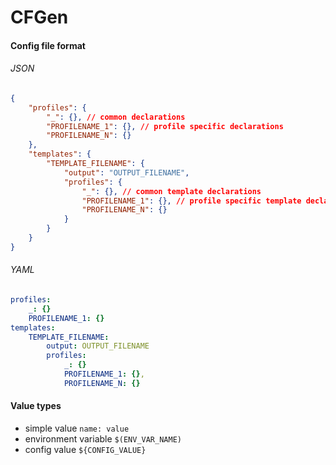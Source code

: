 CFGen
=====

#### Config file format

###### JSON

```json
{
    "profiles": {
        "_": {}, // common declarations
        "PROFILENAME_1": {}, // profile specific declarations
        "PROFILENAME_N": {}
    },
    "templates": {
        "TEMPLATE_FILENAME": {
            "output": "OUTPUT_FILENAME",
            "profiles": {
                "_": {}, // common template declarations
                "PROFILENAME_1": {}, // profile specific template declarations
                "PROFILENAME_N": {}
            }
        }
    }
}
```

###### YAML

```yaml
profiles:
    _: {}
    PROFILENAME_1: {}
templates:
    TEMPLATE_FILENAME:
        output: OUTPUT_FILENAME
        profiles:
            _: {}
            PROFILENAME_1: {},
            PROFILENAME_N: {}
```


#### Value types

- simple value `name: value`
- environment variable `$(ENV_VAR_NAME)`
- config value `${CONFIG_VALUE}`
